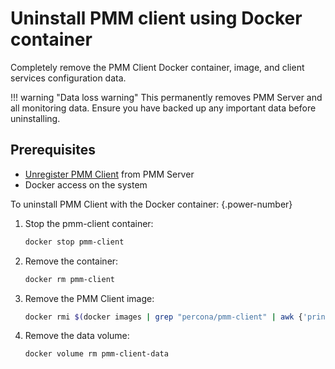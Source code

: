 # Uninstall PMM client using Docker container

Completely remove the PMM Client Docker container, image, and client services configuration data.

!!! warning "Data loss warning"
    This permanently removes PMM Server and all monitoring data. Ensure you have backed up any important data before uninstalling.


## Prerequisites

- [Unregister PMM Client](unregister_client.md) from PMM Server
- Docker access on the system

To uninstall PMM Client with the Docker container:
{.power-number}

1. Stop the pmm-client container:

    ```sh
    docker stop pmm-client
    ```

2. Remove the container:

    ```sh
    docker rm pmm-client
    ```

3. Remove the PMM Client image:

    ```sh
    docker rmi $(docker images | grep "percona/pmm-client" | awk {'print $3'})
    ```

4. Remove the data volume:

    ```sh
    docker volume rm pmm-client-data
    ```